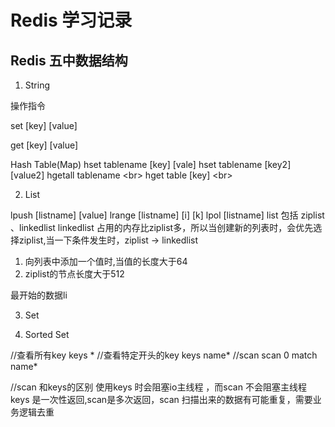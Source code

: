   # Redis 学习记录 
  ## Redis 五中数据结构 
  1. String  

  操作指令  

  set [key] [value]  

  get [key] [value]  


  Hash Table(Map)
  hset tablename [key] [vale] 
  hset tablename [key2] [value2]
  hgetall tablename \<br>
  hget table [key] \<br>

 2. List  

 lpush [listname] [value]
 lrange [listname] [i] [k]
 lpol [listname]
 list 包括 ziplist 、linkedlist
 linkedlist 占用的内存比ziplist多，所以当创建新的列表时，会优先选择ziplist,当一下条件发生时，ziplist -> linkedlist
 1. 向列表中添加一个值时,当值的长度大于64
 2. ziplist的节点长度大于512
 
 
 最开始的数据li

3. Set

4. Sorted Set


//查看所有key
keys *
//查看特定开头的key
keys name*
//scan
scan 0 match name*

//scan 和keys的区别
使用keys 时会阻塞io主线程 ，而scan 不会阻塞主线程
keys 是一次性返回,scan是多次返回，scan 扫描出来的数据有可能重复，需要业务逻辑去重
